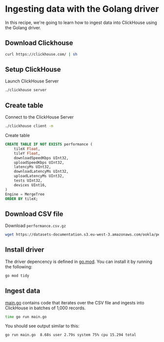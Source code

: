 # Ingesting data with the Golang driver

In this recipe, we're going to learn how to ingest data into ClickHouse using the Golang driver.

## Download Clickhouse

```bash
curl https://clickhouse.com/ | sh
```

## Setup ClickHouse

Launch ClickHouse Server

```bash
./clickhouse server
```

## Create table

Connect to the ClickHouse Server

```bash
./clickhouse client -m
```

Create table

```sql
CREATE TABLE IF NOT EXISTS performance (
    tileX Float,
    tileY Float,
    downloadSpeedKbps UInt32,
    uploadSpeedKbps UInt32,
    latencyMs UInt32,
    downloadLatencyMs UInt32,
    uploadLatencyMs UInt32,
    tests UInt32,
    devices UInt16,
) 
Engine = MergeTree 
ORDER BY tileX;
```

## Download CSV file

Download `performance.csv.gz`

```bash
wget https://datasets-documentation.s3.eu-west-3.amazonaws.com/ookla/performance.csv.gz
```

## Install driver

The driver depencency is defined in [go.mod](go.mod). 
You can install it by running the following:

```bash
go mod tidy
```

## Ingest data

[main.go](main.go) contains code that iterates over the CSV file and ingests into ClickHouse in batches of 1,000 records.

```bash
time go run main.go
```

You should see output similar to this:

```text
go run main.go  8.68s user 2.79s system 75% cpu 15.294 total
```
